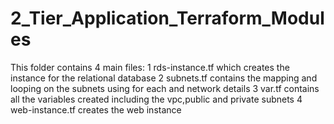 # 2_Tier_Application_Terraform_Modules
This folder contains 4 main files:
1  rds-instance.tf
which creates the instance for the relational database
2  subnets.tf
contains the mapping and looping on the subnets using for each and network details
3  var.tf
contains all the variables created including the vpc,public and private subnets
4  web-instance.tf
creates the web instance 
